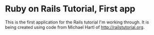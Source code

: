 # Ruby on Rails Tutorial, First app

This is the first application for the Rails tutorial I'm working through.
It is being created using code from Michael Hartl of http://railstutorial.org.